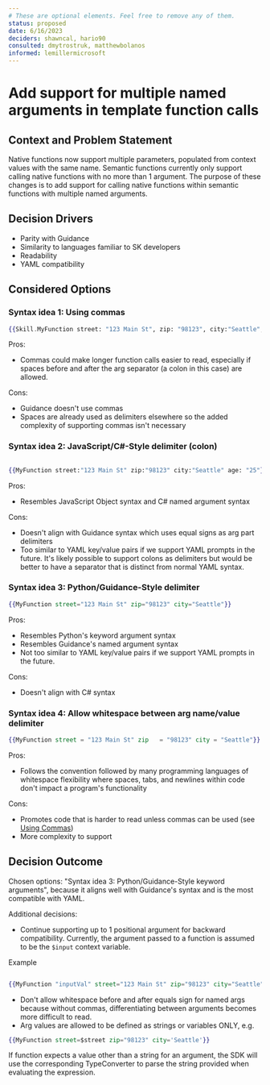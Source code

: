 ```yaml
---
# These are optional elements. Feel free to remove any of them.
status: proposed
date: 6/16/2023
deciders: shawncal, hario90
consulted: dmytrostruk, matthewbolanos 
informed: lemillermicrosoft
---
```

# Add support for multiple named arguments in template function calls

## Context and Problem Statement

Native functions now support multiple parameters, populated from context values with the same name. Semantic functions currently only support calling native functions with no more than 1 argument. The purpose of these changes is to add support for calling native functions within semantic functions with multiple named arguments.

<!-- This is an optional element. Feel free to remove. -->
## Decision Drivers

* Parity with Guidance
* Similarity to languages familiar to SK developers  
* Readability
* YAML compatibility

## Considered Options

### Syntax idea 1: Using commas
  
```handlebars
{{Skill.MyFunction street: "123 Main St", zip: "98123", city:"Seattle", age: 25}}
```

Pros:

* Commas could make longer function calls easier to read, especially if spaces before and after the arg separator (a colon in this case) are allowed.

Cons:

* Guidance doesn't use commas
* Spaces are already used as delimiters elsewhere so the added complexity of supporting commas isn't necessary

### Syntax idea 2: JavaScript/C#-Style delimiter (colon)
  
```handlebars

{{MyFunction street:"123 Main St" zip:"98123" city:"Seattle" age: "25"}}

```

Pros:

* Resembles JavaScript Object syntax and C# named argument syntax

Cons:

* Doesn't align with Guidance syntax which uses equal signs as arg part delimiters
* Too similar to YAML key/value pairs if we support YAML prompts in the future. It's likely possible to support colons as delimiters but would be better to have a separator that is distinct from normal YAML syntax.

### Syntax idea 3: Python/Guidance-Style delimiter

```handlebars
{{MyFunction street="123 Main St" zip="98123" city="Seattle"}}
```

Pros:

* Resembles Python's keyword argument syntax
* Resembles Guidance's named argument syntax
* Not too similar to YAML key/value pairs if we support YAML prompts in the future.

Cons:

* Doesn't align with C# syntax

### Syntax idea 4: Allow whitespace between arg name/value delimiter

```handlebars
{{MyFunction street = "123 Main St" zip   = "98123" city = "Seattle"}}
```

Pros:

* Follows the convention followed by many programming languages of whitespace flexibility where spaces, tabs, and newlines within code don't impact a program's functionality

Cons:

* Promotes code that is harder to read unless commas can be used (see [Using Commas](#syntax-idea-1-using-commas))
* More complexity to support

## Decision Outcome

Chosen options: "Syntax idea 3: Python/Guidance-Style keyword arguments", because it aligns well with Guidance's syntax and is the most compatible with YAML.

Additional decisions:

* Continue supporting up to 1 positional argument for backward compatibility. Currently, the argument passed to a function is assumed to be the `$input` context variable.

Example

```handlebars

{{MyFunction "inputVal" street="123 Main St" zip="98123" city="Seattle"}}

```

* Don't allow whitespace before and after equals sign for named args because without commas, differentiating between arguments becomes more difficult to read.
* Arg values are allowed to be defined as strings or variables ONLY, e.g.
  
```handlebars
{{MyFunction street=$street zip="98123" city='Seattle'}}
```

If function expects a value other than a string for an argument, the SDK will use the corresponding TypeConverter to parse the string provided when evaluating the expression.

